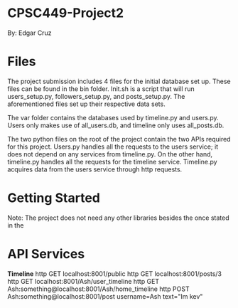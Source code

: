 # CPSC449-Project2
By: Edgar Cruz

# Files
The project submission includes 4 files for the initial database set up. These files can be found in the bin folder. Init.sh is a script that will run users_setup.py, followers_setup.py, and posts_setup.py. The aforementioned files set up their respective data sets.

The var folder contains the databases used by timeline.py and users.py. Users only makes use of all_users.db, and timeline only uses all_posts.db.

The two python files on the root of the project contain the two APIs required for this project. Users.py handles all the requests to the users service; it does not depend on any services from timeline.py. On the other hand, timeline.py handles all the requests for the timeline service. Timeline.py acquires data from the users service through http requests. 

# Getting Started
Note: The project does not need any other libraries besides the once stated in the

# API Services
**Timeline**
http GET localhost:8001/public
http GET localhost:8001/posts/3
http GET localhost:8001/Ash/user_timeline
http GET Ash:something@localhost:8001/Ash/home_timeline
http POST Ash:something@localhost:8001/post username=Ash text="Im kev" 
